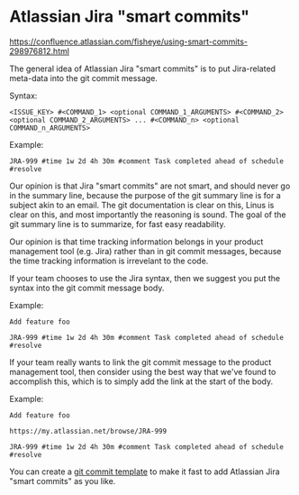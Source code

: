 # Atlassian Jira "smart commits"

https://confluence.atlassian.com/fisheye/using-smart-commits-298976812.html

The general idea of Atlassian Jira "smart commits" is to put Jira-related meta-data into the git commit message.

Syntax:

    <ISSUE_KEY> #<COMMAND_1> <optional COMMAND_1_ARGUMENTS> #<COMMAND_2> <optional COMMAND_2_ARGUMENTS> ... #<COMMAND_n> <optional COMMAND_n_ARGUMENTS>

Example:

    JRA-999 #time 1w 2d 4h 30m #comment Task completed ahead of schedule #resolve

Our opinion is that Jira "smart commits" are not smart, and should never go in the summary line, because the purpose of the git summary line is for a subject akin to an email. The git documentation is clear on this, Linus is clear on this, and most importantly the reasoning is sound. The goal of the git summary line is to summarize, for fast easy readability.

Our opinion is that time tracking information belongs in your product management tool (e.g. Jira) rather than in git commit messages, because the time tracking information is irrevelant to the code.

If your team chooses to use the Jira syntax, then we suggest you put the syntax into the git commit message body.

Example:

    Add feature foo

    JRA-999 #time 1w 2d 4h 30m #comment Task completed ahead of schedule #resolve

If your team really wants to link the git commit message to the product management tool, then consider using the best way that we've found to accomplish this, which is to simply add the link at the start of the body.

Example:

    Add feature foo

    https://my.atlassian.net/browse/JRA-999

    JRA-999 #time 1w 2d 4h 30m #comment Task completed ahead of schedule #resolve
    
You can create a [git commit template](https://github.com/nholuongut/git-commit-template) to make it fast to add Atlassian Jira "smart commits" as you like.
